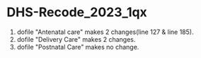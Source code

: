 # DHS-Recode_2023_1qx
 
1. dofile "Antenatal care" makes 2 changes(line 127 & line 185).
2. dofile "Delivery Care" makes 2 changes.
3. dofile "Postnatal Care" makes no change.
